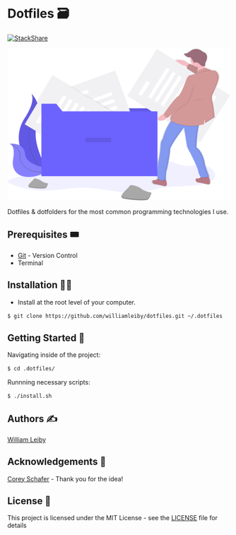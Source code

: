 # Dotfiles 🗃
[![StackShare](https://img.shields.io/badge/tech-stack-0690fa.svg?style=flat)](https://stackshare.io/williamleiby/dotfiles)

![Dotfiles Drawing](dotfiles.svg)


Dotfiles & dotfolders for the most common programming technologies I use.

## Prerequisites 🎟

* [Git](https://git-scm.com) - Version Control
* Terminal

## Installation 👷‍♂️

* Install at the root level of your computer.
```bash
$ git clone https://github.com/williamleiby/dotfiles.git ~/.dotfiles
```

## Getting Started 🐣

Navigating inside of the project:

```bash
$ cd .dotfiles/
```

Runnning necessary scripts:

```bash
$ ./install.sh
```

## Authors ✍️

[William Leiby](https://github.com/williamleiby)

## Acknowledgements 👏

[Corey Schafer](https://github.com/CoreyMSchafer) - Thank you for the idea!

## License 📄

This project is licensed under the MIT License - see the [LICENSE](LICENSE) file for details
